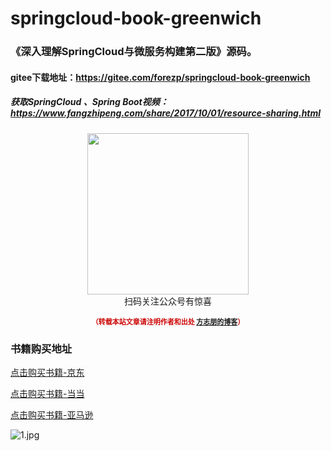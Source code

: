# springcloud-book-greenwich

### 《深入理解SpringCloud与微服务构建第二版》源码。

#### gitee下载地址：https://gitee.com/forezp/springcloud-book-greenwich


##### 获取SpringCloud 、Spring Boot视频：https://www.fangzhipeng.com/share/2017/10/01/resource-sharing.html

<div>
    <p align="center">
        <img src="https://www.fangzhipeng.com/img/avatar.jpg" width="258" height="258"/>
        <br>
        扫码关注公众号有惊喜
    </p>
    <p align="center" style="margin-top: 15px; font-size: 11px;color: #cc0000;">
        <strong>（转载本站文章请注明作者和出处 <a href="https://www.fangzhipeng.com">方志朋的博客</a>）</strong>
    </p>
</div>


### 书籍购买地址

[点击购买书籍-京东](https://item.jd.com/12698004.html)

[点击购买书籍-当当](http://product.dangdang.com/27927033.html)

[点击购买书籍-亚马逊](https://www.amazon.cn/dp/B079J8SCGY/ref=sr_1_2?ie=UTF8&qid=1521344315&sr=8-2&keywords=spring+cloud)



![1.jpg](https://img-blog.csdnimg.cn/20190918125045458.jpg)


